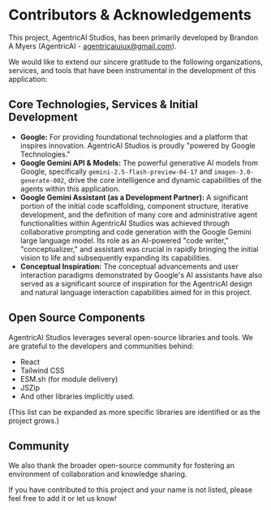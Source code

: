 # Contributors & Acknowledgements

This project, AgentricAI Studios, has been primarily developed by Brandon A Myers (AgentricAI - agentricaiuiux@gmail.com).

We would like to extend our sincere gratitude to the following organizations, services, and tools that have been instrumental in the development of this application:

## Core Technologies, Services & Initial Development

*   **Google:** For providing foundational technologies and a platform that inspires innovation. AgentricAI Studios is proudly "powered by Google Technologies."
*   **Google Gemini API & Models:** The powerful generative AI models from Google, specifically `gemini-2.5-flash-preview-04-17` and `imagen-3.0-generate-002`, drive the core intelligence and dynamic capabilities of the agents within this application.
*   **Google Gemini Assistant (as a Development Partner):** A significant portion of the initial code scaffolding, component structure, iterative development, and the definition of many core and administrative agent functionalities within AgentricAI Studios was achieved through collaborative prompting and code generation with the Google Gemini large language model. Its role as an AI-powered "code writer," "conceptualizer," and assistant was crucial in rapidly bringing the initial vision to life and subsequently expanding its capabilities.
*   **Conceptual Inspiration:** The conceptual advancements and user interaction paradigms demonstrated by Google's AI assistants have also served as a significant source of inspiration for the AgentricAI design and natural language interaction capabilities aimed for in this project.

## Open Source Components

AgentricAI Studios leverages several open-source libraries and tools. We are grateful to the developers and communities behind:

*   React
*   Tailwind CSS
*   ESM.sh (for module delivery)
*   JSZip
*   And other libraries implicitly used.

(This list can be expanded as more specific libraries are identified or as the project grows.)

## Community

We also thank the broader open-source community for fostering an environment of collaboration and knowledge sharing.

If you have contributed to this project and your name is not listed, please feel free to add it or let us know!